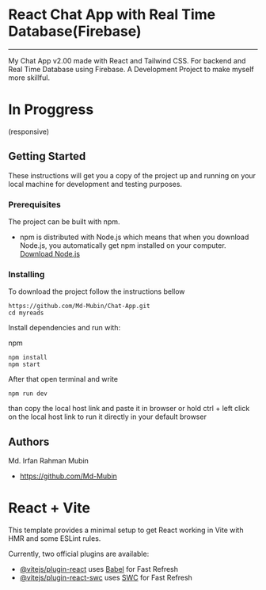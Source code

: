 # React Chat App with Real Time Database(Firebase)
---------------------------------------
My Chat App v2.00 made with React and Tailwind CSS. 
For backend and Real Time Database using Firebase.
A Development Project to make myself more skillful.

# In Proggress 
(responsive)

## Getting Started

These instructions will get you a copy of the project up and running on your local machine for development and testing 
purposes. 

### Prerequisites

The project can be built with npm. 

* npm is distributed with Node.js which means that when you download Node.js, 
you automatically get npm installed on your computer. [Download Node.js](https://nodejs.org/en/download/)

### Installing

To download the project follow the instructions bellow

```
https://github.com/Md-Mubin/Chat-App.git
cd myreads
```

Install dependencies and run with:
 
npm
```
npm install
npm start
```

After that open terminal and write

```
npm run dev
```
than copy the local host link and paste it in browser 
or
hold ctrl + left click on the local host link to run it directly in your default browser

## Authors
Md. Irfan Rahman Mubin
* https://github.com/Md-Mubin
  

# React + Vite

This template provides a minimal setup to get React working in Vite with HMR and some ESLint rules.

Currently, two official plugins are available:

- [@vitejs/plugin-react](https://github.com/vitejs/vite-plugin-react/blob/main/packages/plugin-react/README.md) uses [Babel](https://babeljs.io/) for Fast Refresh
- [@vitejs/plugin-react-swc](https://github.com/vitejs/vite-plugin-react-swc) uses [SWC](https://swc.rs/) for Fast Refresh
